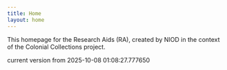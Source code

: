 ```yaml
---
title: Home
layout: home
---
```


This homepage for the Research Aids (RA), created by NIOD in the context of the Colonial Collections project. 


current version from 2025-10-08 01:08:27.777650